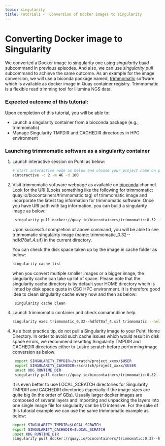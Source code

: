 ```yaml
---
topic: singularity
title: Tutorial1 -  Conversion of Docker images to singularity
---
```


# Converting Docker image to Singularity

We converted a Docker image to singularity one using *singularity build* subcommand in previous episodes. And also, we can use *singularity pull* subcommand to achieve the same outcome. As an example for the image conversion, we will use a biconda package named, [trimmomatic](https://bioconda.github.io/recipes/trimmomatic/README.html) software which is available as docker image in Quay container registry. Trimmomatic is a flexible read trimming tool for Illumina NGS data. 

###  Expected outcome of this tutorial:
Upon completion of this tutorial, you will be able to:
- Launch a singularity container from a bioconda package (e.g., trimmomatic)
- Manage Singularity TMPDIR and CACHEDIR directories in HPC environment


### Launching trimmomatic software as a singularity container

1. Launch interactive session on Puhti as below:

   ```bash
   # start interactive node as below and choose your project name on prompt
   sinteractive -c 2 -m 4G -d 100
   ```
2. Visit trimmomatic software webpage as available on [bioconda](https://bioconda.github.io/recipes/trimmomatic/README.html) channel. Look for the URI (Looks
   something like the following for trimmomatic: quay.io/biocontainers/trimmomatic:tag) of trimmomatic image  and incorporate the latest tag information for 
   trimmomatic software. Once you have URI path with tag information, you can build a singularity image as below:
  
   ```bash
    singularity pull docker://quay.io/biocontainers/trimmomatic:0.32--hdfd78af_4
   ```
   Upon successful completion of above command, you will be able to see trimmomatic singulairty image (name: trimmomatic_0.32--hdfd78af_4.sif) in the current
   directory.

   You can check the disk space taken up by the image in cache folder as below:
  
   ```bash  
   singularity cache list
   ```
   when you convert multiple smaller images or a bigger image, the singularity cache can take up lot of space. Please note that the singularity cache directory is 
   by default your HOME directory whcih is limted by disk space quota in CSC HPC environment. It is therefore good idea to clean singularity cache every now and
  then as below:
  
   ```bash
    singularity cache clean
   ```
  
3. Launch trimmomatic container and check comamndline help 
    ```bash
    singularity exec trimmomatic_0.32--hdfd78af_4.sif trimmomatic --help   # or simply ./trimmomatic_0.32--hdfd78af_4.sif
   ```
  
4. As a best practice tip, do not pull a Singularity image to your Puhti Home Directory. In order to avoid such cache issues which would result in disk space
   errors, we recommend resetting Singularity TMPDIR and CACHEDIR directories either to Lustre scratch before performing image conversion as 
   below:
  
   ```bash  
    export SINGULARITY_TMPDIR=/scratch/project_xxxx/$USER
    export SINGULARITY_CACHEDIR=/scratch/project_xxxx/$USER
    unset XDG_RUNTIME_DIR
    singularity pull docker://quay.io/biocontainers/trimmomatic:0.32--hdfd78af_4
   ```
  
   It is even better to use LOCAL_SCRATCH directories for Singularity TMPDIR and CACHEDIR directories especially if the image sizes are quite big (in the order of 
   GBs). Usually larger docker images are composed of several layers and importing and unpacking the layers into one single image file for singularity can be I/O
   intensive. For the sake of this tutorial example we can use the same trimmomatic example as below:
  
   ```bash  
   export SINGULARITY_TMPDIR=$LOCAL_SCRATCH
   export SINGULARITY_CACHEDIR=$LOCAL_SCRATCH
   unset XDG_RUNTIME_DIR
   singularity pull docker://quay.io/biocontainers/trimmomatic:0.32--hdfd78af_4
   ```
